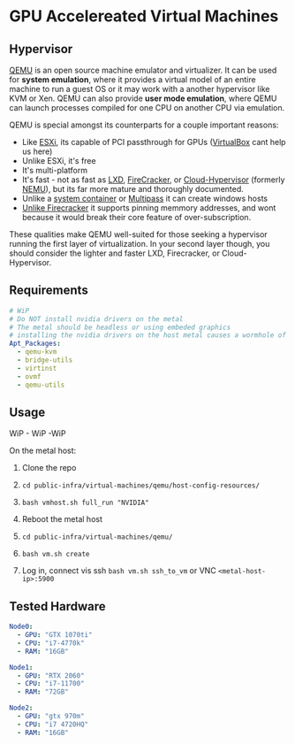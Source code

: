 # GPU Accelereated Virtual Machines

## Hypervisor

[QEMU](https://www.qemu.org/documentation/) is an open source machine emulator and virtualizer. It can be used for __system emulation__, where it provides a virtual model of an entire machine to run a guest OS or it may work with a another hypervisor like KVM or Xen. QEMU can also provide __user mode emulation__, where QEMU can launch processes compiled for one CPU on another CPU via emulation.

QEMU is special amongst its counterparts for a couple important reasons:

  - Like [ESXi](https://www.vmware.com/nl/products/esxi-and-esx.html), its capable of PCI passthrough for GPUs ([VirtualBox](https://docs.oracle.com/en/virtualization/virtualbox/6.0/user/guestadd-video.html) cant help us here)
  - Unlike ESXi, it's free
  - It's multi-platform
  - It's fast - not as fast as [LXD](https://linuxcontainers.org/lxd/introduction/), [FireCracker](https://firecracker-microvm.github.io/), or [Cloud-Hypervisor](https://github.com/cloud-hypervisor/cloud-hypervisor) (formerly [NEMU](https://github.com/intel/nemu)), but its far more mature and thoroughly documented. 
  - Unlike a [system container](https://linuxcontainers.org/lxd/introduction/) or [Multipass](https://multipass.run/docs) it can create windows hosts 
  - [Unlike Firecracker](https://github.com/firecracker-microvm/firecracker/issues/849#issuecomment-464731628) it supports pinning memmory addresses, and wont because it would break their core feature of over-subscription.

These qualities make QEMU well-suited for those seeking a hypervisor running the first layer of virtualization. In your second layer though, you should consider the lighter and faster LXD, Firecracker, or Cloud-Hypervisor.

## Requirements

```yaml
# WiP
# Do NOT install nvidia drivers on the metal
# The metal should be headless or using embeded graphics 
# installing the nvidia drivers on the host metal causes a wormhole of DRM and framebuffer errors you dont want to mess with.
Apt_Packages:
  - qemu-kvm
  - bridge-utils
  - virtinst 
  - ovmf
  - qemu-utils
```

## Usage

WiP - WiP -WiP

On the metal host: 

1. Clone the repo

2. `cd public-infra/virtual-machines/qemu/host-config-resources/`

3. `bash vmhost.sh full_run "NVIDIA"`

4. Reboot the metal host

5. `cd public-infra/virtual-machines/qemu/`

6. `bash vm.sh create`

7. Log in, connect vis ssh `bash vm.sh ssh_to_vm` or VNC `<metal-host-ip>:5900`

## Tested Hardware

```yaml
Node0:
  - GPU: "GTX 1070ti"
  - CPU: "i7-4770k"
  - RAM: "16GB"

Node1:
  - GPU: "RTX 2060"
  - CPU: "i7-11700"
  - RAM: "72GB"

Node2:
  - GPU: "gtx 970m"
  - CPU: "i7 4720HQ"
  - RAM: "16GB"
```
